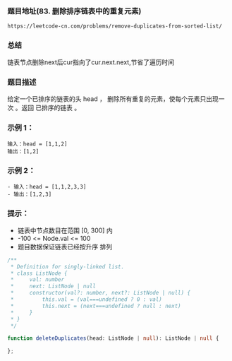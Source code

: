 ### 题目地址(83.  删除排序链表中的重复元素)
`https://leetcode-cn.com/problems/remove-duplicates-from-sorted-list/`

### 总结
链表节点删除next后cur指向了cur.next.next,节省了遍历时间

### 题目描述

给定一个已排序的链表的头 head ， 删除所有重复的元素，使每个元素只出现一次 。返回 已排序的链表 。

### 示例 1：

```
输入：head = [1,1,2]
输出：[1,2]
```

### 示例 2：

```
- 输入：head = [1,1,2,3,3]
- 输出：[1,2,3]
```

### 提示：

- 链表中节点数目在范围 [0, 300] 内
- -100 <= Node.val <= 100
- 题目数据保证链表已经按升序 排列

```ts
/**
 * Definition for singly-linked list.
 * class ListNode {
 *     val: number
 *     next: ListNode | null
 *     constructor(val?: number, next?: ListNode | null) {
 *         this.val = (val===undefined ? 0 : val)
 *         this.next = (next===undefined ? null : next)
 *     }
 * }
 */

function deleteDuplicates(head: ListNode | null): ListNode | null {

};
```